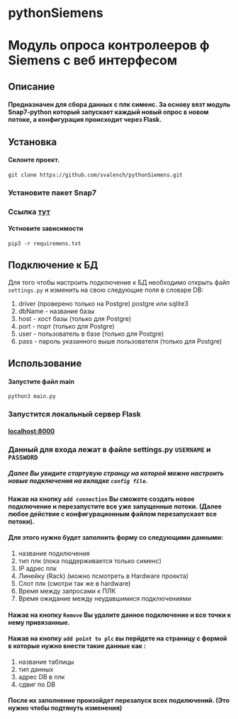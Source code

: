 # pythonSiemens
# Модуль опроса контролееров ф Siemens  с веб интерфесом
## Описание
#### Предназначен для сбора данных с плк сименс. За основу вязт модуль Snap7-python который запускает каждый новый опрос в новом потоке, а конфигурация происходит через Flask.
## Установка
#### Склонте проект.
`git clone https://github.com/svalench/pythonSiemens.git`
### Установите пакет Snap7
### Ссылка  [тут](https://python-snap7.readthedocs.io/en/latest/installation.html)
#### Устновите зависимости
`pip3 -r requiremens.txt`


## Подключение к БД
Для того чтобы настроить подключение к БД необходимо открыть файл `settings.py` и изменить на свою следующие поля в словаре DB:
1. driver (проверено только на Postgre) postgre или sqlite3
2. dbName - название базы
3. host - хост базы (только для Postgre)
4. port - порт (только для Postgre)
5. user - пользователь в базе  (только для Postgre)
6. pass - пароль указанного выше пользователя (только для Postgre)

## Использование
#### Запустите файл main
`python3 main.py`
### Запустится локальный сервер Flask
#### [localhost:8000](http://localhost:5000)
### Данный для входа лежат в файле settings.py `USERNAME` и `PASSWORD`
##### Далее Вы увидите стартувую странцу на которой можно настроить новые подключения на вкладке `config file`. 
#### Нажав на кнопку `add connection` Вы сможете создать новое подключение и перезапустите все уже запущенные потоки. (Далее любое действие с конфигурационным файлом перезапускает все потоки).
####  Для этого нужно будет заполнить форму со следующими данными:
1. название подключения
2. тип плк (пока поддерживается только сименс)
3. IP адрес плк
4. Линейку (Rack) (можно псмотреть в Hardware проекта)
5. Слот плк (смотри так же в hardware)
6. Время между запросами к ПЛК
7. Время ожидание между неудавшимися подключениями

#### Нажав на кнопку `Remove`  Вы удалите данное подключение и все точки к нему привязанные.
#### Нажав на кнопку `add point to plc` вы перйдете на страницу с формой в которые нужно внести такие данные как :
1. название таблицы
2. тип данных
3. адрес DB в плк
4. сдвиг по DB

#### После их заполнение произойдет перезапуск всех подключений. (Это нужно чтобы подтянуть изменения)

